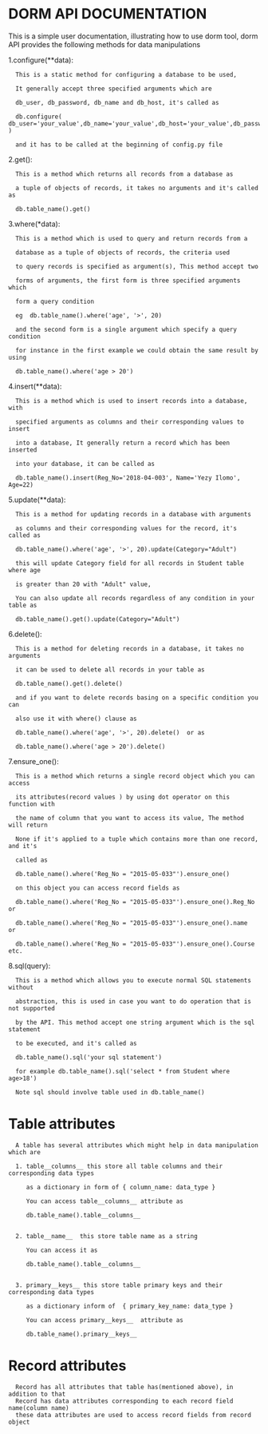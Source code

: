 # DORM API DOCUMENTATION

This is a simple user documentation, illustrating how to use dorm tool, dorm API provides the following methods for data manipulations

1.configure(**data):

      This is a static method for configuring a database to be used,

      It generally accept three specified arguments which are

      db_user, db_password, db_name and db_host, it's called as

      db.configure( db_user='your_value',db_name='your_value',db_host='your_value',db_password='your_value' )

      and it has to be called at the beginning of config.py file


2.get():

      This is a method which returns all records from a database as

      a tuple of objects of records, it takes no arguments and it's called as

      db.table_name().get()


3.where(*data):

      This is a method which is used to query and return records from a

      database as a tuple of objects of records, the criteria used

      to query records is specified as argument(s), This method accept two

      forms of arguments, the first form is three specified arguments which

      form a query condition

      eg  db.table_name().where('age', '>', 20)

      and the second form is a single argument which specify a query condition

      for instance in the first example we could obtain the same result by using

      db.table_name().where('age > 20')    


4.insert(**data):

      This is a method which is used to insert records into a database, with

      specified arguments as columns and their corresponding values to insert

      into a database, It generally return a record which has been inserted

      into your database, it can be called as

      db.table_name().insert(Reg_No='2018-04-003', Name='Yezy Ilomo', Age=22)


5.update(**data):

      This is a method for updating records in a database with arguments

      as columns and their corresponding values for the record, it's called as

      db.table_name().where('age', '>', 20).update(Category="Adult")

      this will update Category field for all records in Student table where age

      is greater than 20 with "Adult" value,

      You can also update all records regardless of any condition in your table as

      db.table_name().get().update(Category="Adult")


6.delete():      

      This is a method for deleting records in a database, it takes no arguments

      it can be used to delete all records in your table as

      db.table_name().get().delete()

      and if you want to delete records basing on a specific condition you can

      also use it with where() clause as

      db.table_name().where('age', '>', 20).delete()  or as

      db.table_name().where('age > 20').delete()


7.ensure_one():

      This is a method which returns a single record object which you can access

      its attributes(record values ) by using dot operator on this function with

      the name of column that you want to access its value, The method will return

      None if it's applied to a tuple which contains more than one record, and it's

      called as

      db.table_name().where('Reg_No = "2015-05-033"').ensure_one()

      on this object you can access record fields as

      db.table_name().where('Reg_No = "2015-05-033"').ensure_one().Reg_No or

      db.table_name().where('Reg_No = "2015-05-033"').ensure_one().name   or

      db.table_name().where('Reg_No = "2015-05-033"').ensure_one().Course  etc.

8.sql(query):

      This is a method which allows you to execute normal SQL statements without

      abstraction, this is used in case you want to do operation that is not supported

      by the API. This method accept one string argument which is the sql statement

      to be executed, and it's called as

      db.table_name().sql('your sql statement')

      for example db.table_name().sql('select * from Student where age>18')

      Note sql should involve table used in db.table_name()


# Table attributes

      A table has several attributes which might help in data manipulation which are

      1. table__columns__ this store all table columns and their corresponding data types

         as a dictionary in form of { column_name: data_type }

         You can access table__columns__ attribute as

         db.table_name().table__columns__


      2. table__name__  this store table name as a string

         You can access it as

         db.table_name().table__columns__


      3. primary__keys__ this store table primary keys and their corresponding data types

         as a dictionary inform of  { primary_key_name: data_type }

         You can access primary__keys__  attribute as

         db.table_name().primary__keys__

# Record attributes
      Record has all attributes that table has(mentioned above), in addition to that
      Record has data attributes corresponding to each record field name(column name)
      these data attributes are used to access record fields from record object      
